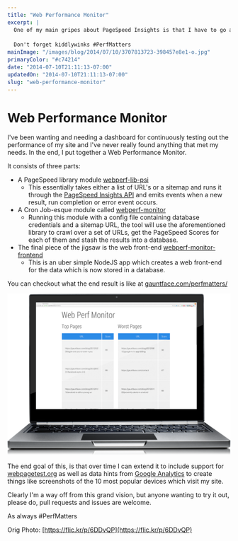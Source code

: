 ```yaml
---
title: "Web Performance Monitor"
excerpt: |
  One of my main gripes about PageSpeed Insights is that I have to go and manually run each of my pages through it. Instead I went and put together a little tool to do it for me.
  
  Don't forget kiddlywinks #PerfMatters
mainImage: "/images/blog/2014/07/10/3707813723-398457e8e1-o.jpg"
primaryColor: "#c74214"
date: "2014-07-10T21:11:13-07:00"
updatedOn: "2014-07-10T21:11:13-07:00"
slug: "web-performance-monitor"
---
```


# Web Performance Monitor 

I've been wanting and needing a dashboard for continuously testing out the performance of my site and I've never really found anything that met my needs. In the end, I put together a Web Performance Monitor.

It consists of three parts:

- A PageSpeed library module [webperf-lib-psi](https://github.com/gauntface/webperf-lib-psi)
    - This essentially takes either a list of URL's or a sitemap and runs it through the [PageSpeed Insights API](https://developers.google.com/speed/docs/insights/v1/getting_started) and emits events when a new result, run completion or error event occurs.
- A Cron Job-esque module called [webperf-monitor](https://github.com/gauntface/webperf-monitor)
    - Running this module with a config file containing database credentials and a sitemap URL, the tool will use the aforementioned library to crawl over a set of URLs, get the PageSpeed Scores for each of them and stash the results into a database.
- The final piece of the jigsaw is the web front-end [webperf-monitor-frontend](https://github.com/gauntface/webperf-monitor-frontend)
    - This is an uber simple NodeJS app which creates a web front-end for the data which is now stored in a database.

You can checkout what the end result is like at [gauntface.com/perfmatters/](https://gauntface.com/perfmatters/)

![Example Screenshot of Web Perf Monitor](/images/blog/2014/07/10/chromebook-pixel-web-perf-monitor.png "800")

The end goal of this, is that over time I can extend it to include support for [webpagetest.org](http://webpagetest.org) as well as data hints from [Google Analytics](http://www.google.com/analytics/) to create things like screenshots of the 10 most popular devices which visit my site.

Clearly I'm a way off from this grand vision, but anyone wanting to try it out, please do, pull requests and issues are welcome.

As always #PerfMatters

Orig Photo: [https://flic.kr/p/6DDvQP](https://flic.kr/p/6DDvQP)